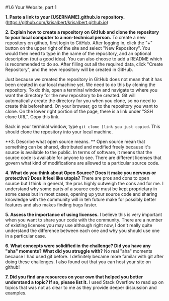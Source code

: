 #1.6 Your Website, part 1

**1. Paste a link to your [USERNAME].github.io repository.**
(https://github.com/krisalbert/krisalbert.github.io)

**2. Explain how to create a repository on GitHub and clone the repository to your local computer to a non-technical person.**
To create a new repository on github, first login to GitHub. After logging in, click the "+" button on the upper right of the site and select "New Repository". You would then need to type in the name of the repository, and an optional description (but a good idea). You can also choose to add a README which is recommended to do so. After filling out all the required data, click "Create Repository", and the new repository will be created in GitHub.

Just because we created the repository in GitHub does not mean that it has been created in our local machine yet. We need to do this by cloning the repository. To do this, open a terminal window and navigate to where you want the directory for the new repository to be created. Git will automatically create the directory for you when you clone, so no need to create this beforehand. On your browser, go to the repository you want to clone. On the lower right portion of the page, there is a link under "SSH clone URL". Copy this link.

Back in your terminal window, type `git clone [link you just copied`. This should clone the repository into your local machine.

**3. Describe what open source means. **
Open source mean that something can be shared, distributed and modified freely because it's source is available to the public. In terms of software, it means that the source code is available for anyone to see. There are different licenses that govern what kind of modifications are allowed to a particular source code.

**4. What do you think about Open Source? Does it make you nervous or protective? Does it feel like utopia?**
There are pros and cons to open source but I think in general, the pros highly outweigh the cons and for me. I understand why some parts of a source code must be kept proprietary in some cases but in most cases, opening up your source code and sharing knowledge with the community will in teh future make for possibly better features and also makes finding bugs faster.

**5. Assess the importance of using licenses.**
I believe this is very important when you want to share your code with the community. There are a number of existing licenses you may use although right now, I don't really quite understand the difference between each one and why you should use one in a particular case.

**6. What concepts were solidified in the challenge? Did you have any "aha" moments? What did you struggle with?**
No real "aha" moments because I had used git before. I definitely became more familar with git after doing these challenges. I also found out that you can host your site on github!

**7. Did you find any resources on your own that helped you better understand a topic? If so, please list it.**
I used Stack Overflow to read up on topics that was not as clear to me as they provide deeper discussion and examples.